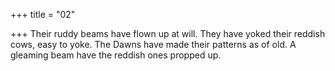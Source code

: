 +++
title = "02"

+++
Their ruddy beams have flown up at will. They have yoked their reddish  cows, easy to yoke.
The Dawns have made their patterns as of old. A gleaming beam have  the reddish ones propped up.
